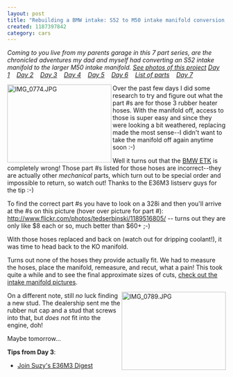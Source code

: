```yaml
--- 
layout: post
title: "Rebuilding a BMW intake: S52 to M50 intake manifold conversion, day 3"
created: 1187397842
category: cars
---
```

<em>Coming to you live from my parents garage in this 7 part series, are the chronicled adventures my dad and myself had converting an S52 intake manifold to the larger M50 intake manifold. <a href="http://www.flickr.com/photos/tedserbinski/sets/72157601244448485/">See photos of this project</a>
<a href="http://tedserbinski.com/2007/08/04/rebuilding-bmw-intake-s52-m50-intake-manifold-conversion-day-1">Day 1</a>&nbsp;&nbsp;&nbsp; <a href="http://tedserbinski.com/2007/08/11/rebuilding-bmw-intake-s52-m50-intake-manifold-conversion-day-2">Day 2</a>&nbsp;&nbsp;&nbsp; <a href="http://tedserbinski.com/2007/08/17/rebuilding-bmw-intake-s52-m50-intake-manifold-conversion-day-3">Day 3</a>&nbsp;&nbsp;&nbsp; <a href="http://tedserbinski.com/2007/08/18/rebuilding-bmw-intake-s52-m50-intake-manifold-conversion-day-4">Day 4</a>&nbsp;&nbsp;&nbsp; <a href="http://tedserbinski.com/2007/08/23/rebuilding-bmw-intake-s52-m50-intake-manifold-conversion-day-5">Day 5</a>&nbsp;&nbsp;&nbsp; <a href="http://tedserbinski.com/2007/08/30/rebuilding-bmw-intake-s52-m50-intake-manifold-conversion-day-6">Day 6</a>&nbsp;&nbsp;&nbsp; <a href="http://tedserbinski.com/2007/08/31/rebuilding-bmw-intake-s52-m50-intake-manifold-conversion-list-parts">List of parts</a>&nbsp;&nbsp;&nbsp; <a href="http://tedserbinski.com/2007/09/17/rebuilding-bmw-intake-s52-m50-intake-manifold-conversion-day-7">Day 7</a></em>

<!--break-->

<a href="http://www.flickr.com/photos/tedserbinski/1189516805/" title="Photo Sharing"><img src="http://farm2.static.flickr.com/1248/1189516805_fe5fb09d0d_m.jpg" width="240" height="180" alt="IMG_0774.JPG" align="left" /></a>

Over the past few days I did some research to try and figure out what the part #s are for those 3 rubber heater hoses. With the manifold off, access to those is super easy and since they were looking a bit weathered, replacing made the most sense--I didn't want to take the manifold off again anytime soon :-)

Well it turns out that the <a href="http://www.realoem.com/bmw/showparts.do?model=CD33&mospid=47501&btnr=64_0126&hg=64&fg=18">BMW ETK</a> is completely wrong! Those part #s listed for those hoses are incorrect--they are actually other <em>mechanical</em> parts, which turn out to be special order and impossible to return, so watch out! Thanks to the E36M3 listserv guys for the tip :-)

To find the correct part #s you have to look on a 328i and then you'll arrive at the #s on this picture (hover over picture for part #): http://www.flickr.com/photos/tedserbinski/1189516805/  -- turns out they are only like $8 each or so, much better than $60+ ;-)

With those hoses replaced and back on (watch out for dripping coolant!), it was time to head back to the KO manifold. 

Turns out none of the hoses they provide actually fit. We had to measure the hoses, place the manifold, remeasure, and recut, what a pain! This took quite a while and to see the final approximate sizes of cuts, <a href="http://www.flickr.com/photos/tedserbinski/sets/72157601244448485/">check out the intake manifold pictures</a>.

<a href="http://www.flickr.com/photos/tedserbinski/1190400590/" title="Photo Sharing"><img src="http://farm2.static.flickr.com/1349/1190400590_089f43a42f_m.jpg" width="240" height="180" alt="IMG_0789.JPG" align="right" /></a>

On a different note, still <em>no</em> luck finding a new stud. The dealership sent me the rubber nut cap and a stud that screws into that, but <em>does not</em> fit into the engine, doh!

Maybe tomorrow...

<strong>Tips from Day 3</strong>:
<ul>
<li><a href="http://bmw-m.net/Resources/digest_application.htm">Join Suzy's E36M3 Digest</a></li>
</ul>
